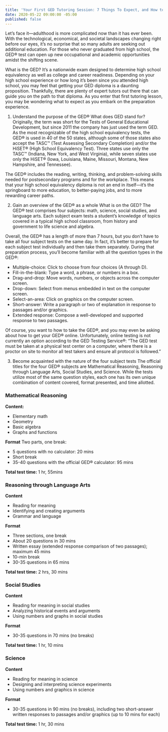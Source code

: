 ```yaml
---
title: 'Your First GED Tutoring Session: 7 Things To Expect, and How to Prepare'
date: 2020-05-22 09:00:00 -05:00
published: false
---
```


Let’s face it—adulthood is more complicated now than it has ever been. With the technological, economical, and societal landscapes changing right before our eyes, it’s no surprise that so many adults are seeking out additional education. For those who never graduated from high school, the GED® test can open up new occupational and academic opportunities amidst the shifting scene.

What is the GED? It’s a nationwide exam designed to determine high school equivalency as well as college and career readiness. Depending on your high school experience or how long it’s been since you attended high school, you may feel that getting your GED diploma is a daunting proposition. Thankfully, there are plenty of expert tutors out there that can guide you on the path to that diploma. As you enter that first tutoring lesson, you may be wondering what to expect as you embark on the preparation experience.

1. Understand the purpose of the GED®
What does GED stand for? Originally, the term was short for the Tests of General Educational Development, but since 2011 the company has just used the term GED. 
As the most recognizable of the high school equivalency tests, the GED® is used in 40 of the 50 states, although some of those states also accept the TASC™ (Test Assessing Secondary Completion) and/or the HiSET® (High School Equivalency Test). Three states use only the TASC™ (Indiana, New York, and West Virginia), while seven states use only the HiSET® (Iowa, Louisiana, Maine, Missouri, Montana, New Hampshire, and Tennessee).

The GED® includes the reading, writing, thinking, and problem-solving skills needed for postsecondary programs and for the workplace. This means that your high school equivalency diploma is not an end in itself—it’s the springboard to more education, to better-paying jobs, and to more rewarding career paths.

2. Gain an overview of the GED® as a whole
What is on the GED? The GED® test comprises four subjects: math, science, social studies, and language arts. Each subject exam tests a student’s knowledge of topics covered in a typical high school classroom, from history and government to life science and algebra. 

Overall, the GED® has a length of more than 7 hours, but you don’t have to take all four subject tests on the same day. In fact, it’s better to prepare for each subject test individually and then take them separately. During that preparation process, you’ll become familiar with all the question types in the GED®:

* Multiple-choice: Click to choose from four choices (A through D).
* Fill-in-the-blank: Type a word, a phrase, or numbers in a box.
* Drag-and-drop: Move words, numbers, or objects across the computer screen. 
* Drop-down: Select from menus embedded in text on the computer screen.
* Select-an-area: Click on graphics on the computer screen.
* Short-answer: Write a paragraph or two of explanation in response to passages and/or graphics.
* Extended response: Compose a well-developed and supported response to two passages.

Of course, you want to how to take the GED®, and you may even be asking about how to get your GED® online. Unfortunately, online testing is not currently an option according to the GED Testing Service®: “The GED test must be taken at a physical test center on a computer, where there is a proctor on site to monitor all test takers and ensure all protocol is followed.”

3. Become acquainted with the nature of the four subject tests
The official titles for the four GED® subjects are Mathematical Reasoning, Reasoning through Language Arts, Social Studies, and Science. While the tests utilize most of the same question styles, each one has its own unique combination of content covered, format presented, and time allotted.

### Mathematical Reasoning

**Content:** 
* Elementary math
* Geometry
* Basic algebra
* Graphs and functions

**Format**
Two parts, one break: 
* 5 questions with no calculator: 20 mins
* Short break
* 35-40 questions with the official GED® calculator: 95 mins

**Total test time:** 1 hr, 55mins

### Reasoning through Language Arts

**Content**
* Reading for meaning
* Identifying and creating arguments
* Grammar and language

**Format**
* Three sections, one break
* About 20 questions in 30 mins
* Written essay (extended response comparison of two passages);     maximum 45 mins
* 10-min break
* 30-35 questions in 65 mins

**Total test time:** 2 hrs, 30 mins

### Social Studies
**Content**
* Reading for meaning in social studies
* Analyzing historical events and arguments 
* Using numbers and graphs in social studies

**Format**
* 30-35 questions in 70 mins (no breaks)

**Total test time:** 1 hr, 10 mins

### Science

**Content**
* Reading for meaning in science
* Designing and interpreting science experiments
* Using numbers and graphics in science

**Format**
* 30-35 questions in 90 mins (no breaks), including two short-answer written responses to passages and/or graphics (up to 10 mins for each)

**Total test time:** 1 hr, 30 mins




